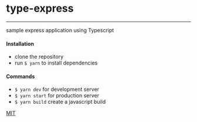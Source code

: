 # type-express
***
sample express application using Typescript

#### Installation
* clone the repository
* run `$ yarn` to install dependencies

####  Commands

* `$ yarn dev` for development server  
* `$ yarn start` for production server  
* `$ yarn build` create a javascript build  

[MIT](LICENSE)